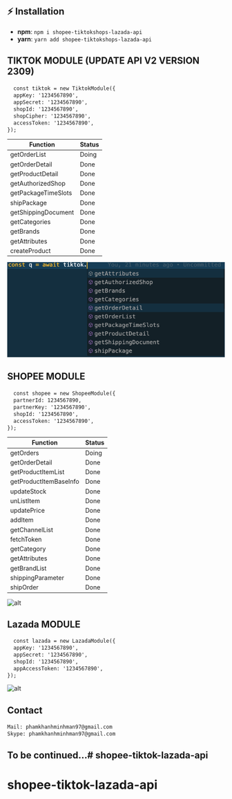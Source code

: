 ## ⚡️ Installation

- **npm**: `npm i shopee-tiktokshops-lazada-api`
- **yarn**: `yarn add shopee-tiktokshops-lazada-api`

## TIKTOK MODULE (UPDATE API V2 VERSION 2309)

```
  const tiktok = new TiktokModule({
  appKey: '1234567890',
  appSecret: '1234567890',
  shopId: '1234567890',
  shopCipher: '1234567890',
  accessToken: '1234567890',
});
```

| Function            | Status |
| ------------------- | ------ |
| getOrderList        | Doing  |
| getOrderDetail      | Done   |
| getProductDetail    | Done   |
| getAuthorizedShop   | Done   |
| getPackageTimeSlots | Done   |
| shipPackage         | Done   |
| getShippingDocument | Done   |
| getCategories       | Done   |
| getBrands           | Done   |
| getAttributes       | Done   |
| createProduct       | Done   |

![alt](./src/assets/tiktok.method.png)

## SHOPEE MODULE

```
  const shopee = new ShopeeModule({
  partnerId: 1234567890,
  partnerKey: '1234567890',
  shopId: '1234567890',
  accessToken: '1234567890',
});
```

| Function               | Status |
| ---------------------- | ------ |
| getOrders              | Doing  |
| getOrderDetail         | Done   |
| getProductItemList     | Done   |
| getProductItemBaseInfo | Done   |
| updateStock            | Done   |
| unListItem             | Done   |
| updatePrice            | Done   |
| addItem                | Done   |
| getChannelList         | Done   |
| fetchToken             | Done   |
| getCategory            | Done   |
| getAttributes          | Done   |
| getBrandList           | Done   |
| shippingParameter      | Done   |
| shipOrder              | Done   |

![alt](./src/assets/shopee.method.png)

## Lazada MODULE

```
  const lazada = new LazadaModule({
  appKey: '1234567890',
  appSecret: '1234567890',
  shopId: '1234567890',
  appAccessToken: '1234567890',
});
```

![alt](./src/assets/lazada.method.png)

## Contact

```
Mail: phamkhanhminhman97@gmail.com
Skype: phamkhanhminhman97@gmail.com
```

## To be continued...# shopee-tiktok-lazada-api

# shopee-tiktok-lazada-api
